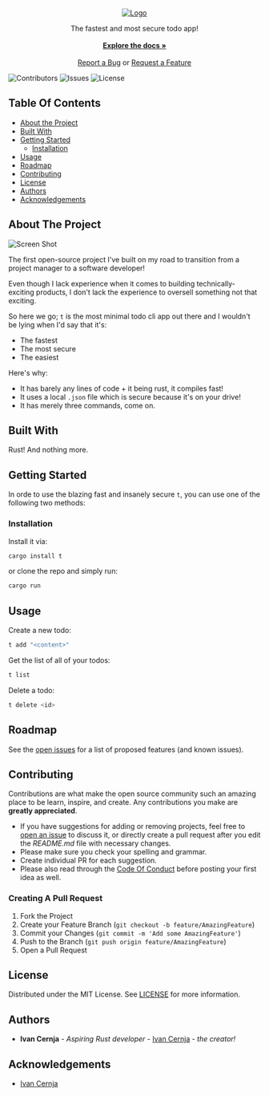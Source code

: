 <br/>
<p align="center">
  <a href="https://github.com/ivancernja/t">
    <img src="https://i.imgur.com/zETZHAE.png" alt="Logo">
  </a>

  <p align="center">
    The fastest and most secure todo app!
    <br/>
    <br/>
    <a href="https://github.com/ivancernja/t"><strong>Explore the docs »</strong></a>
    <br/>
    <br/>
    <a href="https://github.com/ivancernja/t/issues">Report a Bug</a>
    or
    <a href="https://github.com/ivancernja/t/issues">Request a Feature</a>
  </p>
</p>

![Contributors](https://img.shields.io/github/contributors/ivancernja/t?color=dark-green) ![Issues](https://img.shields.io/github/issues/ivancernja/t) ![License](https://img.shields.io/github/license/ivancernja/t) 

## Table Of Contents

* [About the Project](#about-the-project)
* [Built With](#built-with)
* [Getting Started](#getting-started)
  * [Installation](#installation)
* [Usage](#usage)
* [Roadmap](#roadmap)
* [Contributing](#contributing)
* [License](#license)
* [Authors](#authors)
* [Acknowledgements](#acknowledgements)

## About The Project

![Screen Shot](https://i.imgur.com/ufDlOKo.png)

The first open-source project I've built on my road to transition from a project manager to a software developer!

Even though I lack experience when it comes to building technically-exciting products, I don't lack the experience to oversell
something not that exciting.

So here we go; `t` is the most minimal todo cli app out there and I wouldn't be lying when I'd say that it's:
* The fastest
* The most secure
* The easiest

Here's why:

* It has barely any lines of code + it being rust, it compiles fast!
* It uses a local `.json` file which is secure because it's on your drive!
* It has merely three commands, come on.

## Built With

Rust! And nothing more.

## Getting Started

In orde to use the blazing fast and insanely secure `t`, you can use one of the following two methods:

### Installation

Install it via:

```sh
cargo install t
```
or clone the repo and simply run:

```sh
cargo run
```

## Usage

Create a new todo:

```sh
t add "<content>"
```

Get the list of all of your todos:

```sh
t list
```

Delete a todo:

```sh
t delete <id>
```

## Roadmap

See the [open issues](https://github.com/ivancernja/t/issues) for a list of proposed features (and known issues).

## Contributing

Contributions are what make the open source community such an amazing place to be learn, inspire, and create. Any contributions you make are **greatly appreciated**.
* If you have suggestions for adding or removing projects, feel free to [open an issue](https://github.com/ivancernja/t/issues/new) to discuss it, or directly create a pull request after you edit the *README.md* file with necessary changes.
* Please make sure you check your spelling and grammar.
* Create individual PR for each suggestion.
* Please also read through the [Code Of Conduct](https://github.com/ivancernja/t/blob/main/CODE_OF_CONDUCT.md) before posting your first idea as well.

### Creating A Pull Request

1. Fork the Project
2. Create your Feature Branch (`git checkout -b feature/AmazingFeature`)
3. Commit your Changes (`git commit -m 'Add some AmazingFeature'`)
4. Push to the Branch (`git push origin feature/AmazingFeature`)
5. Open a Pull Request

## License

Distributed under the MIT License. See [LICENSE](https://github.com/ivancernja/t/blob/main/LICENSE.md) for more information.

## Authors

* **Ivan Cernja** - *Aspiring Rust developer* - [Ivan Cernja](https://github.com/ivancernja/) - *the creator!*

## Acknowledgements

* [Ivan Cernja](https://github.com/ivancernja/)
